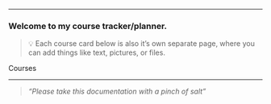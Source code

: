 
---


### **Welcome to my course tracker/planner.** 


> 💡 Each course card below is also it’s own separate page, where you can add things like text, pictures, or files.


Courses


---


> _“Please take this documentation with a pinch of salt”_

